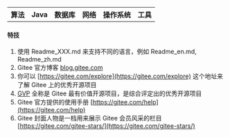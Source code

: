 <table>
    <tr>
        <th>
            <a herf="https://gitee.com/WananRd/cs-study/blob/master/notes/Algorithms/ACWing.md">算法</a><br/>
        </th>
        <th>
            <a herf="https://gitee.com/WananRd/cs-study/blob/master/notes/Java/JavaBase.md">Java</a><br/>
        </th>
        <th>数据库</th>
        <th>网络</th>
        <th>操作系统</th>
        <th>工具</th>
    </tr>
</table>

#### 特技

1.  使用 Readme\_XXX.md 来支持不同的语言，例如 Readme\_en.md, Readme\_zh.md
2.  Gitee 官方博客 [blog.gitee.com](https://blog.gitee.com)
3.  你可以 [https://gitee.com/explore](https://gitee.com/explore) 这个地址来了解 Gitee 上的优秀开源项目
4.  [GVP](https://gitee.com/gvp) 全称是 Gitee 最有价值开源项目，是综合评定出的优秀开源项目
5.  Gitee 官方提供的使用手册 [https://gitee.com/help](https://gitee.com/help)
6.  Gitee 封面人物是一档用来展示 Gitee 会员风采的栏目 [https://gitee.com/gitee-stars/](https://gitee.com/gitee-stars/)
